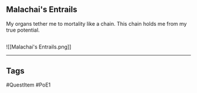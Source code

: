 ## Malachai's Entrails
My organs tether me to mortality
like a chain. This chain holds me
from my true potential.
## 
![[Malachai's Entrails.png]]

---
## Tags
#QuestItem
#PoE1